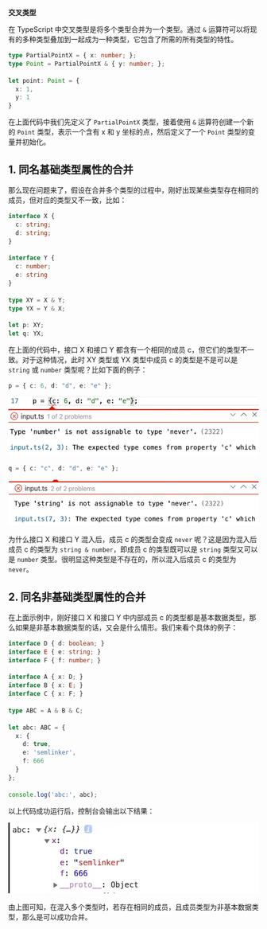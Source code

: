 **交叉类型**

在 TypeScript 中交叉类型是将多个类型合并为一个类型。通过 `&` 运算符可以将现有的多种类型叠加到一起成为一种类型，它包含了所需的所有类型的特性。

```typescript
type PartialPointX = { x: number; };
type Point = PartialPointX & { y: number; };

let point: Point = {
  x: 1,
  y: 1
}

```

在上面代码中我们先定义了 `PartialPointX` 类型，接着使用 `&` 运算符创建一个新的 `Point` 类型，表示一个含有 x 和 y 坐标的点，然后定义了一个 `Point` 类型的变量并初始化。

## 1. 同名基础类型属性的合并

那么现在问题来了，假设在合并多个类型的过程中，刚好出现某些类型存在相同的成员，但对应的类型又不一致，比如：

```typescript
interface X {
  c: string;
  d: string;
}

interface Y {
  c: number;
  e: string
}

type XY = X & Y;
type YX = Y & X;

let p: XY;
let q: YX;

```

在上面的代码中，接口 X  和接口 Y 都含有一个相同的成员 c，但它们的类型不一致。对于这种情况，此时 XY 类型或 YX 类型中成员 c 的类型是不是可以是 `string` 或 `number` 类型呢？比如下面的例子：

```typescript
p = { c: 6, d: "d", e: "e" }; 

```

![img](../.vuepress/public/ts/1.png)

```typescript
q = { c: "c", d: "d", e: "e" }; 

```

![img](../.vuepress/public/ts/2.png)

为什么接口 X 和接口 Y 混入后，成员 c 的类型会变成 `never` 呢？这是因为混入后成员 c 的类型为 `string & number`，即成员 c 的类型既可以是 `string` 类型又可以是 `number` 类型。很明显这种类型是不存在的，所以混入后成员 c 的类型为 `never`。

## 2. 同名非基础类型属性的合并

在上面示例中，刚好接口 X 和接口 Y 中内部成员 c 的类型都是基本数据类型，那么如果是非基本数据类型的话，又会是什么情形。我们来看个具体的例子：

```typescript
interface D { d: boolean; }
interface E { e: string; }
interface F { f: number; }

interface A { x: D; }
interface B { x: E; }
interface C { x: F; }

type ABC = A & B & C;

let abc: ABC = {
  x: {
    d: true,
    e: 'semlinker',
    f: 666
  }
};

console.log('abc:', abc);

```

以上代码成功运行后，控制台会输出以下结果：

![img](../.vuepress/public/ts/3.png)

由上图可知，在混入多个类型时，若存在相同的成员，且成员类型为非基本数据类型，那么是可以成功合并。

<Vssue/>